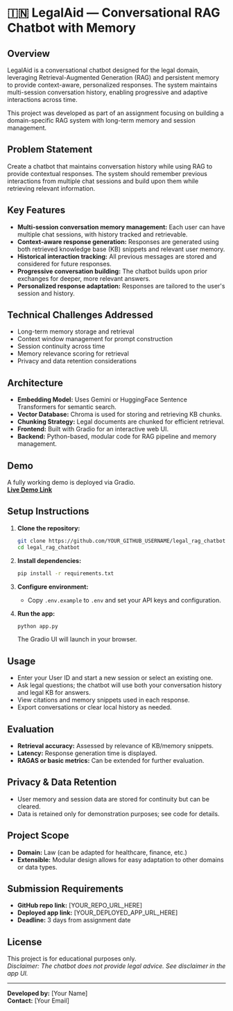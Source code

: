 # 🇮🇳 LegalAid — Conversational RAG Chatbot with Memory

## Overview

LegalAid is a conversational chatbot designed for the legal domain, leveraging Retrieval-Augmented Generation (RAG) and persistent memory to provide context-aware, personalized responses. The system maintains multi-session conversation history, enabling progressive and adaptive interactions across time.

This project was developed as part of an assignment focusing on building a domain-specific RAG system with long-term memory and session management.

## Problem Statement

Create a chatbot that maintains conversation history while using RAG to provide contextual responses. The system should remember previous interactions from multiple chat sessions and build upon them while retrieving relevant information.

## Key Features

- **Multi-session conversation memory management:** Each user can have multiple chat sessions, with history tracked and retrievable.
- **Context-aware response generation:** Responses are generated using both retrieved knowledge base (KB) snippets and relevant user memory.
- **Historical interaction tracking:** All previous messages are stored and considered for future responses.
- **Progressive conversation building:** The chatbot builds upon prior exchanges for deeper, more relevant answers.
- **Personalized response adaptation:** Responses are tailored to the user's session and history.

## Technical Challenges Addressed

- Long-term memory storage and retrieval
- Context window management for prompt construction
- Session continuity across time
- Memory relevance scoring for retrieval
- Privacy and data retention considerations

## Architecture

- **Embedding Model:** Uses Gemini or HuggingFace Sentence Transformers for semantic search.
- **Vector Database:** Chroma is used for storing and retrieving KB chunks.
- **Chunking Strategy:** Legal documents are chunked for efficient retrieval.
- **Frontend:** Built with Gradio for an interactive web UI.
- **Backend:** Python-based, modular code for RAG pipeline and memory management.

## Demo

A fully working demo is deployed via Gradio.  
**[Live Demo Link](YOUR_DEPLOYED_APP_URL_HERE)**

## Setup Instructions

1. **Clone the repository:**
   ```bash
   git clone https://github.com/YOUR_GITHUB_USERNAME/legal_rag_chatbot.git
   cd legal_rag_chatbot
   ```

2. **Install dependencies:**
   ```bash
   pip install -r requirements.txt
   ```

3. **Configure environment:**
   - Copy `.env.example` to `.env` and set your API keys and configuration.

4. **Run the app:**
   ```bash
   python app.py
   ```
   The Gradio UI will launch in your browser.

## Usage

- Enter your User ID and start a new session or select an existing one.
- Ask legal questions; the chatbot will use both your conversation history and legal KB for answers.
- View citations and memory snippets used in each response.
- Export conversations or clear local history as needed.

## Evaluation

- **Retrieval accuracy:** Assessed by relevance of KB/memory snippets.
- **Latency:** Response generation time is displayed.
- **RAGAS or basic metrics:** Can be extended for further evaluation.

## Privacy & Data Retention

- User memory and session data are stored for continuity but can be cleared.
- Data is retained only for demonstration purposes; see code for details.

## Project Scope

- **Domain:** Law (can be adapted for healthcare, finance, etc.)
- **Extensible:** Modular design allows for easy adaptation to other domains or data types.

## Submission Requirements

- **GitHub repo link:** [YOUR_REPO_URL_HERE]
- **Deployed app link:** [YOUR_DEPLOYED_APP_URL_HERE]
- **Deadline:** 3 days from assignment date

## License

This project is for educational purposes only.  
_Disclaimer: The chatbot does not provide legal advice. See disclaimer in the app UI._

---

**Developed by:** [Your Name]  
**Contact:** [Your Email]

